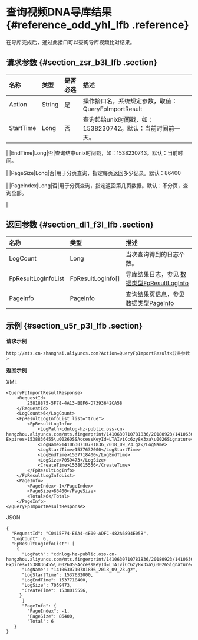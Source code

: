 # 查询视频DNA导库结果 {#reference_odd_yhl_lfb .reference}

在导库完成后，通过此接口可以查询导库视频比对结果。

## 请求参数 {#section_zsr_b3l_lfb .section}

|名称|类型|是否必选|描述|
|:-|:-|:---|:-|
|Action|String|是|操作接口名，系统规定参数，取值： QueryFpImportResult|
|StartTime|Long|否|查询起始unix时间戳，如：1538230742。默认：当前时间前一天。

|
|EndTime|Long|否|查询结束unix时间戳，如：1538230743。默认：当前时间。

|
|PageSize|Long|否|用于分页查询，指定每页返回多少记录。默认：86400

|
|PageIndex|Long|否|用于分页查询，指定返回第几页数据。默认：不分页，查询全部。

|

## 返回参数 {#section_dl1_f3l_lfb .section}

|名称|类型|描述|
|:-|:-|:-|
|LogCount|Long|当次查询得到的日志个数。|
|FpResultLogInfoList|FpResultLogInfo\[\]|导库结果日志，参见 [数据类型FpResultLogInfo](cn.zh-CN/API参考/视频DNA接口/数据类型.md#)|
|PageInfo|PageInfo|查询结果页信息，参见 [数据类型PageInfo](cn.zh-CN/API参考/视频DNA接口/数据类型.md#)|

## 示例 {#section_u5r_p3l_lfb .section}

**请求示例**

```
http://mts.cn-shanghai.aliyuncs.com?Action=QueryFpImportResult<公共参数>
```

**返回示例**

XML

```
<QueryFpImportResultResponse>
    <RequestId>
        25818875-5F78-4A13-BEF6-D7393642CA58
    </RequestId>
    <LogCount>6</LogCount>
    <FpResultLogInfoList list="true">
        <FpResultLogInfo>
            <LogPath>cdnlog-hz-public.oss-cn-hangzhou.aliyuncs.com/mts.fingerprint/1410630710781836/20180923/1410630710781836_2018_09_23.gz?Expires=1538836455\u0026OSSAccessKeyId=LTAIviCc6zy8x3xa\u0026Signature=QaxYPBk3PF546A8OSZS%2FxR0gVR8%3D</LogPath>
            <LogName>1410630710781836_2018_09_23.gz</LogName>
            <LogStartTime>1537632000</LogStartTime>
            <LogEndTime>1537718400</LogEndTime>
            <LogSize>7059473</LogSize>
            <CreateTime>1538015556</CreateTime>
        </FpResultLogInfo>
    </FpResultLogInfoList>
    <PageInfo>
        <PageIndex>-1</PageIndex>
        <PageSize>86400</PageSize>
        <Total>6</Total>
    </PageInfo>
</QueryFpImportResultResponse>
```

JSON

```
{
  "RequestId": "C0415F74-E6A4-4E00-ADFC-482A6894E05B",
  "LogCount": 6,
  "FpResultLogInfoList": [
    {
      "LogPath": "cdnlog-hz-public.oss-cn-hangzhou.aliyuncs.com/mts.fingerprint/1410630710781836/20180923/1410630710781836_2018_09_23.gz?Expires=1538836455\u0026OSSAccessKeyId=LTAIviCc6zy8x3xa\u0026Signature=QaxYPBk3PF546A8OSZS%2FxR0gVR8%3D",
      "LogName": "1410630710781836_2018_09_23.gz",
      "LogStartTime": 1537632000,
      "LogEndTime": 1537718400,
      "LogSize": 7059473,
      "CreateTime": 1538015556,
     }
      ]
      "PageInfo": {
        "PageIndex": -1,
        "PageSize": 86400,
        "Total": 6
   }
}
```

